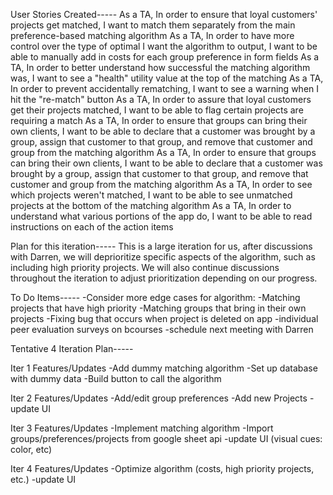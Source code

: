 User Stories Created-----
As a TA, In order to ensure that loyal customers' projects get matched, I want to match them separately from the main preference-based matching algorithm
As a TA, In order to have more control over the type of optimal I want the algorithm to output, I want to be able to manually add in costs for each group preference in form fields
As a TA, In order to better understand how successful the matching algorithm was, I want to see a "health" utility value at the top of the matching
As a TA, In order to prevent accidentally rematching, I want to see a warning when I hit the "re-match" button
As a TA, In order to assure that loyal customers get their projects matched, I want to be able to flag certain projects are requiring a match
As a TA, In order to ensure that groups can bring their own clients, I want to be able to declare that a customer was brought by a group, assign that customer to that group, and remove that customer and group from the matching algorithm
As a TA, In order to ensure that groups can bring their own clients, I want to be able to declare that a customer was brought by a group, assign that customer to that group, and remove that customer and group from the matching algorithm
As a TA, In order to see which projects weren't matched, I want to be able to see unmatched projects at the bottom of the matching algorithm
As a TA, In order to understand what various portions of the app do, I want to be able to read instructions on each of the action items

Plan for this iteration-----
This is a large iteration for us, after discussions with Darren, we will deprioritize specific aspects
of the algorithm, such as including high priority projects. We will also continue discussions throughout
the iteration to adjust prioritization depending on our progress.


To Do Items-----
-Consider more edge cases for algorithm:
  -Matching projects that have high priority
  -Matching groups that bring in their own projects
  -Fixing bug that occurs when project is deleted on app
-individual peer evaluation surveys on bcourses
-schedule next meeting with Darren

Tentative 4 Iteration Plan-----

Iter 1 Features/Updates
-Add dummy matching algorithm
-Set up database with dummy data
-Build button to call the algorithm

Iter 2 Features/Updates
-Add/edit group preferences
-Add new Projects
-update UI

Iter 3 Features/Updates
-Implement matching algorithm
-Import groups/preferences/projects from google sheet api
-update UI (visual cues: color, etc)

Iter 4 Features/Updates
-Optimize algorithm (costs, high priority projects, etc.)
-update UI